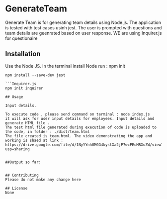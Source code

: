 # GenerateTeam

Generate Team  is for generating team details using Node.js. The application is tested with test cases usinh jest. The user is prompted with questions and team details are geenrated based on user response.
WE are using Inquirer.js for questionaire

## Installation

Use the Node JS. In the terminal install Node 
run : npm init
```Jest 
npm install --save-dev jest

```Inquirer.js
npm init inquirer

## Usage

Input details. 

To execute code , please send command on terminal : node index.js 
it will ask for user input details for employees. Input details and generate HTML file . 
The test html file generated during execution of code is uploaded to the code, in folder : ./dist/team.html
The file created is team.html. The video demonstrating the app and working is shaed at link : https://drive.google.com/file/d/1NyYYnh0MGG4kystXa2jP7wcPEoMRXuZW/view?usp=sharing


##Output so far: 


## Contributing
Please do not make any change here

## License
None
